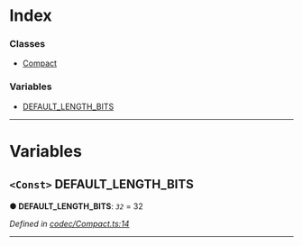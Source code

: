 

# Index

### Classes

* [Compact](../classes/_codec_compact_.compact.md)

### Variables

* [DEFAULT_LENGTH_BITS](_codec_compact_.md#default_length_bits)

---

# Variables

<a id="default_length_bits"></a>

## `<Const>` DEFAULT_LENGTH_BITS

**● DEFAULT_LENGTH_BITS**: *`32`* = 32

*Defined in [codec/Compact.ts:14](https://github.com/polkadot-js/api/blob/3e20e7b/packages/types/src/codec/Compact.ts#L14)*

___

